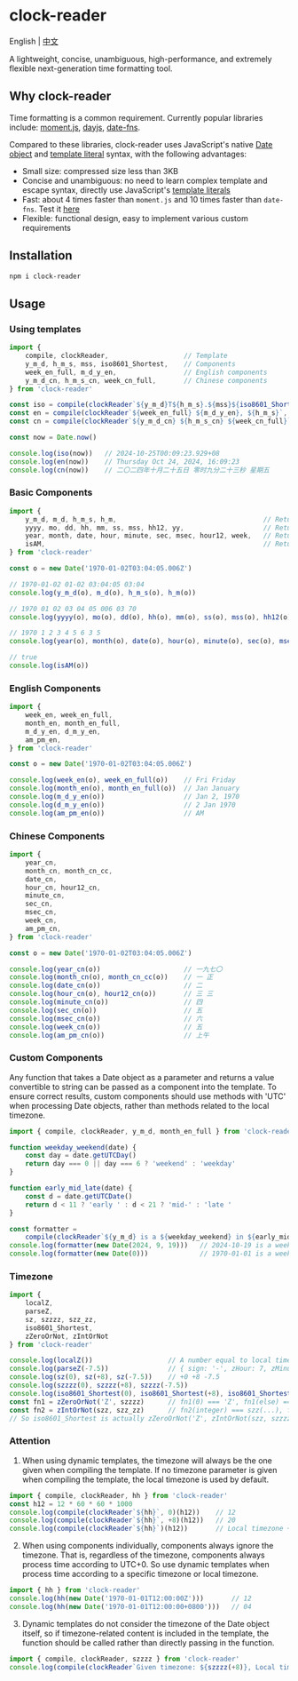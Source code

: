 # clock-reader

English | [中文](README_CN.md)

A lightweight, concise, unambiguous, high-performance, and extremely flexible next-generation time formatting tool.

## Why clock-reader

Time formatting is a common requirement. Currently popular libraries include: [moment.js](https://momentjs.com/), [dayjs](https://day.js.org/), [date-fns](https://date-fns.org/).

Compared to these libraries, clock-reader uses JavaScript's native [Date object](https://developer.mozilla.org/docs/Web/JavaScript/Reference/Global_Objects/Date) and [template literal](https://developer.mozilla.org/docs/Web/JavaScript/Reference/Template_literals) syntax, with the following advantages:

- Small size: compressed size less than 3KB
- Concise and unambiguous: no need to learn complex template and escape syntax, directly use JavaScript's [template literals](https://developer.mozilla.org/docs/Web/JavaScript/Reference/Template_literals)
- Fast: about 4 times faster than `moment.js` and 10 times faster than `date-fns`. Test it [here](https://codepen.io/wzh19960613/pen/PoMOXLX)
- Flexible: functional design, easy to implement various custom requirements

## Installation

```bash
npm i clock-reader
```

## Usage

### Using templates

```javascript
import {
    compile, clockReader,                   // Template
    y_m_d, h_m_s, mss, iso8601_Shortest,    // Components
    week_en_full, m_d_y_en,                 // English components
    y_m_d_cn, h_m_s_cn, week_cn_full,       // Chinese components
} from 'clock-reader'

const iso = compile(clockReader`${y_m_d}T${h_m_s}.${mss}${iso8601_Shortest()}`)
const en = compile(clockReader`${week_en_full} ${m_d_y_en}, ${h_m_s}`, +0)
const cn = compile(clockReader`${y_m_d_cn} ${h_m_s_cn} ${week_cn_full}`, +8)

const now = Date.now()

console.log(iso(now))   // 2024-10-25T00:09:23.929+08
console.log(en(now))    // Thursday Oct 24, 2024, 16:09:23
console.log(cn(now))    // 二〇二四年十月二十五日 零时九分二十三秒 星期五
```

### Basic Components

```javascript
import {
    y_m_d, m_d, h_m_s, h_m,                                     // Return fixed-length string
    yyyy, mo, dd, hh, mm, ss, mss, hh12, yy,                    // Return fixed-length string
    year, month, date, hour, minute, sec, msec, hour12, week,   // Return number
    isAM,                                                       // Return boolean
} from 'clock-reader'

const o = new Date('1970-01-02T03:04:05.006Z')

// 1970-01-02 01-02 03:04:05 03:04
console.log(y_m_d(o), m_d(o), h_m_s(o), h_m(o))

// 1970 01 02 03 04 05 006 03 70
console.log(yyyy(o), mo(o), dd(o), hh(o), mm(o), ss(o), mss(o), hh12(o), yy(o))

// 1970 1 2 3 4 5 6 3 5
console.log(year(o), month(o), date(o), hour(o), minute(o), sec(o), msec(o), hour12(o), week(o))

// true
console.log(isAM(o))
```

### English Components

```javascript
import {
    week_en, week_en_full,
    month_en, month_en_full,
    m_d_y_en, d_m_y_en,
    am_pm_en,
} from 'clock-reader'

const o = new Date('1970-01-02T03:04:05.006Z')

console.log(week_en(o), week_en_full(o))    // Fri Friday
console.log(month_en(o), month_en_full(o))  // Jan January
console.log(m_d_y_en(o))                    // Jan 2, 1970
console.log(d_m_y_en(o))                    // 2 Jan 1970
console.log(am_pm_en(o))                    // AM
```

### Chinese Components

```javascript
import {
    year_cn,
    month_cn, month_cn_cc,
    date_cn,
    hour_cn, hour12_cn,
    minute_cn,
    sec_cn,
    msec_cn,
    week_cn,
    am_pm_cn,
} from 'clock-reader'

const o = new Date('1970-01-02T03:04:05.006Z')

console.log(year_cn(o))                     // 一九七〇
console.log(month_cn(o), month_cn_cc(o))    // 一 正
console.log(date_cn(o))                     // 二
console.log(hour_cn(o), hour12_cn(o))       // 三 三
console.log(minute_cn(o))                   // 四
console.log(sec_cn(o))                      // 五
console.log(msec_cn(o))                     // 六
console.log(week_cn(o))                     // 五
console.log(am_pm_cn(o))                    // 上午
```

### Custom Components

Any function that takes a Date object as a parameter and returns a value convertible to string can be passed as a component into the template. To ensure correct results, custom components should use methods with 'UTC' when processing Date objects, rather than methods related to the local timezone.

```javascript
import { compile, clockReader, y_m_d, month_en_full } from 'clock-reader'

function weekday_weekend(date) {
    const day = date.getUTCDay()
    return day === 0 || day === 6 ? 'weekend' : 'weekday'
}

function early_mid_late(date) {
    const d = date.getUTCDate()
    return d < 11 ? 'early ' : d < 21 ? 'mid-' : 'late '
}

const formatter =
    compile(clockReader`${y_m_d} is a ${weekday_weekend} in ${early_mid_late}${month_en_full}.`)
console.log(formatter(new Date(2024, 9, 19)))   // 2024-10-19 is a weekend in mid-October.
console.log(formatter(new Date(0)))             // 1970-01-01 is a weekday in early January.
```

### Timezone

```javascript
import { 
    localZ, 
    parseZ,
    sz, szzzz, szz_zz, 
    iso8601_Shortest,
    zZeroOrNot, zIntOrNot
} from 'clock-reader'

console.log(localZ())                   // A number equal to local timezone in hours
console.log(parseZ(-7.5))               // { sign: '-', zHour: 7, zMinute: 30 }
console.log(sz(0), sz(+8), sz(-7.5))    // +0 +8 -7.5 
console.log(szzzz(0), szzzz(+8), szzzz(-7.5))                                   // +0000 +0800 -0730
console.log(iso8601_Shortest(0), iso8601_Shortest(+8), iso8601_Shortest(-7.5))  // Z +08 -0730
const fn1 = zZeroOrNot('Z', szzzz)      // fn1(0) === 'Z', fn1(else) === szzzz(...)
const fn2 = zIntOrNot(szz, szz_zz)      // fn2(integer) === szz(...), fn2(else) === szz_zz(...)
// So iso8601_Shortest is actually zZeroOrNot('Z', zIntOrNot(szz, szzzz))
```

### Attention

1. When using dynamic templates, the timezone will always be the one given when compiling the template. If no timezone parameter is given when compiling the template, the local timezone is used by default.

```javascript
import { compile, clockReader, hh } from 'clock-reader'
const h12 = 12 * 60 * 60 * 1000
console.log(compile(clockReader`${hh}`, 0)(h12))    // 12
console.log(compile(clockReader`${hh}`, +8)(h12))   // 20
console.log(compile(clockReader`${hh}`)(h12))       // Local timezone + 12
```

2. When using components individually, components always ignore the timezone. That is, regardless of the timezone, components always process time according to UTC+0. So use dynamic templates when process time according to a specific timezone or local timezone.

```javascript
import { hh } from 'clock-reader'
console.log(hh(new Date('1970-01-01T12:00:00Z')))       // 12
console.log(hh(new Date('1970-01-01T12:00:00+0800')))   // 04
```

3. Dynamic templates do not consider the timezone of the Date object itself, so if timezone-related content is included in the template, the function should be called rather than directly passing in the function.

```javascript
import { compile, clockReader, szzzz } from 'clock-reader'
console.log(compile(clockReader`Given timezone: ${szzzz(+8)}, Local timezone: ${szzzz()}`, +8)(0))
```

